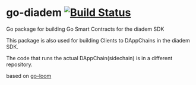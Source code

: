# go-diadem [![Build Status](https://travis-ci.org/diademnetwork/go-diadem.svg?branch=master)](https://travis-ci.org/diademnetwork/go-diadem)

Go package for building Go Smart Contracts  for the diadem SDK

This package is also used for building Clients to DAppChains in the diadem SDK.

The code that runs the actual DAppChain(sidechain) is in a different repository.

based on [go-loom](https://github.com/loomnetwork/go-loom/)
